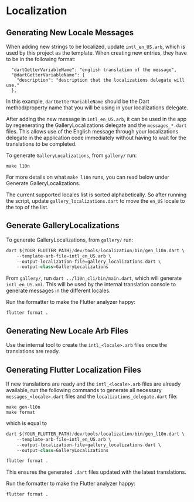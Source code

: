 # Localization

## Generating New Locale Messages

When adding new strings to be localized, update `intl_en_US.arb`, which
is used by this project as the template. When creating new entries, they
have to be in the following format:

```arb
  "dartGetterVariableName": "english translation of the message",
  "@dartGetterVariableName": {
    "description": "description that the localizations delegate will use."
  },
```

In this example, `dartGetterVariableName` should be the Dart method/property
name that you will be using in your localizations delegate.

After adding the new message in `intl_en_US.arb`, it can be used in the app by
regenerating the GalleryLocalizations delegate and the `messages_*.dart` files.
This allows use of the English message through your localizations delegate in
the application code immediately without having to wait for the translations
to be completed.

To generate `GalleryLocalizations`, from `gallery/` run:
```
make l10n
```

For more details on what `make l10n` runs, you can read below under Generate GalleryLocalizations.

The current supported locales list is sorted alphabetically. So after running the script, update
`gallery_localizations.dart` to move the `en_US` locale to the top of the list.

## Generate GalleryLocalizations
To generate GalleryLocalizations, from `gallery/` run:

```dart
dart ${YOUR_FLUTTER_PATH}/dev/tools/localization/bin/gen_l10n.dart \
    --template-arb-file=intl_en_US.arb \
    --output-localization-file=gallery_localizations.dart \
    --output-class=GalleryLocalizations
```

From `gallery/`, run `dart ../l10n_cli/bin/main.dart`, which will generate
`intl_en_US.xml`. This will be used by the internal translation console to
generate messages in the different locales.

Run the formatter to make the Flutter analyzer happy:
```
flutter format .
```

## Generating New Locale Arb Files

Use the internal tool to create the `intl_<locale>.arb` files once the
translations are ready.

## Generating Flutter Localization Files

If new translations are ready and the `intl_<locale>.arb` files are already
available, run the following commands to generate all necessary
`messages_<locale>.dart` files and the `localizations_delegate.dart` file:

```
make gen-l10n
make format
```

which is equal to

```dart
dart ${YOUR_FLUTTER_PATH}/dev/tools/localization/bin/gen_l10n.dart \
    --template-arb-file=intl_en_US.arb \
    --output-localization-file=gallery_localizations.dart \
    --output-class=GalleryLocalizations

flutter format .
```

This ensures the generated `.dart` files updated with the latest translations.

Run the formatter to make the Flutter analyzer happy:
```
flutter format .
```

